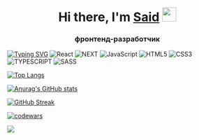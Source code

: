 <h1 align="center">Hi there, I'm <a href="https://hh.ru/resume/b48d204fff0b8689e20039ed1f6d7077623950" target="_blank">Said</a> 
<img src="https://github.com/blackcater/blackcater/raw/main/images/Hi.gif" height="32"/></h1>
<h3 align="center">фронтенд-разработчик</h3>

[![Typing SVG](https://readme-typing-svg.herokuapp.com?lines=%D0%B4%D0%BB%D1%8F+%D1%80%D0%B0%D0%B7%D1%80%D0%B0%D0%B1%D0%BE%D1%82%D0%BA%D0%B8+%D0%B8%D1%81%D0%BF%D0%BE%D0%BB%D1%8C%D0%B7%D1%83%D1%8E%3A+--%3E)](https://git.io/typing-svg)
	![React](https://img.shields.io/badge/react-hotpink.svg?style=for-the-badge&logo=React&logoColor=white)
	![NEXT](https://img.shields.io/badge/html5-%23E34F26.svg?style=for-the-badge&logo=html5&logoColor=white)
	![JavaScript](https://img.shields.io/badge/javascript-%23323330.svg?style=for-the-badge&logo=javascript&logoColor=%23F7DF1E)
	![HTML5](https://img.shields.io/badge/html5-%23E34F26.svg?style=for-the-badge&logo=html5&logoColor=white)
	![CSS3](https://img.shields.io/badge/css3-%231572B6.svg?style=for-the-badge&logo=css3&logoColor=white)
	![TYPESCRIPT](https://img.shields.io/badge/javascript-%23323330.svg?style=for-the-badge&logo=javascript&logoColor=%23F7DF1E)
	![SASS](https://img.shields.io/badge/SASS-hotpink.svg?style=for-the-badge&logo=SASS&logoColor=white)

	

[![Top Langs](https://github-readme-stats.vercel.app/api/top-langs/?username=MuhamadBoboev&layout=compact)](https://github.com/anuraghazra/github-readme-stats)

[![Anurag's GitHub stats](https://github-readme-stats.vercel.app/api?username=MuhamadBoboev)](https://github.com/anuraghazra/github-readme-stats)

[![GitHub Streak](http://github-readme-streak-stats.herokuapp.com?user=MuhamadBoboev&theme=%D0%B4%D0%B5%D1%84%D0%BE%D0%BB%D1%82&hide_border=%D0%9B%D0%9E%D0%96%D0%AC&date_format=M%20j%5B%2C%20Y%5D)](https://git.io/streak-stats)

[![codewars](https://www.codewars.com/users/MuhamadBoboev/badges/large)](https://www.codewars.com/users/MuhamadBoboev)   

![](https://komarev.com/ghpvc/?username=MuhamadBoboev)


